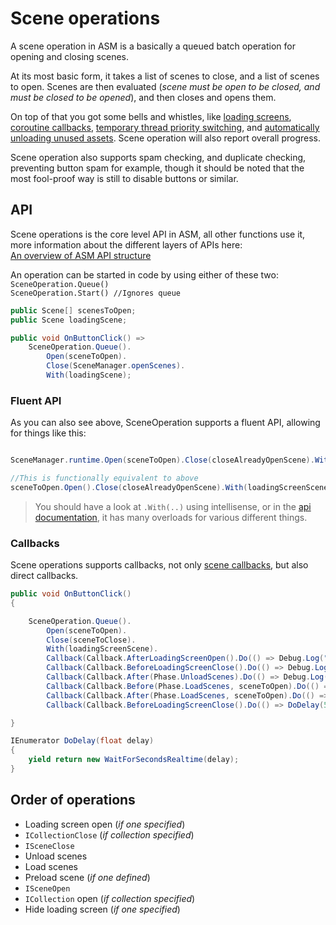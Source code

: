 # Scene operations

A scene operation in ASM is a basically a queued batch operation for opening and closing scenes. 

At its most basic form, it takes a list of scenes to close, and a list of scenes to open. Scenes are then evaluated (*scene must be open to be closed, and must be closed to be opened*), and then closes and opens them.

On top of that you got some bells and whistles, like [loading screens](Loading%20screens.md), [coroutine callbacks](Callbacks.md), [temporary thread priority switching](Scene%20manager%20window.md#collection-popup), and [automatically unloading unused assets](Scene%20manager%20window.md#collection-popup). Scene operation will also report overall progress.

Scene operation also supports spam checking, and duplicate checking, preventing button spam for example, though it should be noted that the most fool-proof way is still to disable buttons or similar.

## API

Scene operations is the core level API in ASM, all other functions use it, more information about the different layers of APIs here:\
[An overview of ASM API structure](An%20overview%20of%20ASM%20API%20structure.md)

An operation can be started in code by using either of these two:\
`SceneOperation.Queue()`\
`SceneOperation.Start() //Ignores queue`

```csharp
public Scene[] scenesToOpen;
public Scene loadingScene;

public void OnButtonClick() =>
	SceneOperation.Queue().
		Open(sceneToOpen).
		Close(SceneManager.openScenes).
		With(loadingScene);
```

### Fluent API

As you can also see above, SceneOperation supports a fluent API, allowing for things like this:

```csharp

SceneManager.runtime.Open(sceneToOpen).Close(closeAlreadyOpenScene).With(loadingScreenScene);

//This is functionally equivalent to above
sceneToOpen.Open().Close(closeAlreadyOpenScene).With(loadingScreenScene);

```

> You should have a look at `.With(..)` using intellisense, or in the [api documentation](../api/Core.SceneOperation.md), it has many overloads for various different things.

### Callbacks

Scene operations supports callbacks, not only [scene callbacks](Callbacks.md), but also direct callbacks.

```csharp
public void OnButtonClick()
{

	SceneOperation.Queue().
		Open(sceneToOpen).
		Close(sceneToClose).
		With(loadingScreenScene).
		Callback(Callback.AfterLoadingScreenOpen().Do(() => Debug.Log("Loading screen has opened"))).
		Callback(Callback.BeforeLoadingScreenClose().Do(() => Debug.Log("Loading screen is about to close"))).
		Callback(Callback.After(Phase.UnloadScenes).Do(() => Debug.Log("Scenes unloaded"))).
		Callback(Callback.Before(Phase.LoadScenes, sceneToOpen).Do(() => Debug.Log("SceneToOpen is about to be opened"))).
		Callback(Callback.After(Phase.LoadScenes, sceneToOpen).Do(() => Debug.Log("SceneToOpen has opened"))).
		Callback(Callback.BeforeLoadingScreenClose().Do(() => DoDelay(5)));

}

IEnumerator DoDelay(float delay)
{
	yield return new WaitForSecondsRealtime(delay);
}
```

## Order of operations

* Loading screen open (_if one specified_)
* `ICollectionClose` (_if collection specified_)
* `ISceneClose`
* Unload scenes
* Load scenes
* Preload scene (_if one defined_)
* `ISceneOpen`
* `ICollection` open (_if collection specified_)
* Hide loading screen (_if one specified_)
